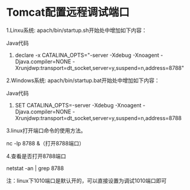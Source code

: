 #  Tomcat配置远程调试端口 

1.Linxu系统: apach/bin/startup.sh开始处中增加如下内容： 

Java代码 

1. declare -x CATALINA_OPTS="-server -Xdebug -Xnoagent -Djava.compiler=NONE -Xrunjdwp:transport=dt_socket,server=y,suspend=n,address=8788"   

2.Windows系统: apach/bin/startup.bat开始处中增加如下内容： 

Java代码 

1. SET CATALINA_OPTS=-server -Xdebug -Xnoagent -Djava.compiler=NONE -Xrunjdwp:transport=dt_socket,server=y,suspend=n,address=8788  

3.linux打开端口命令的使用方法。 

nc -lp 8788 &（打开8788端口） 

4.查看是否打开8788端口 

netstat -an | grep 8788 

注：linux下1010端口是默认开的，可以直接设置为调试1010端口即可 